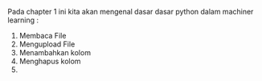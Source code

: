 Pada chapter 1 ini kita akan mengenal dasar dasar python dalam machiner learning :

1. Membaca File
2. Mengupload File
3. Menambahkan kolom
4. Menghapus kolom
5. 
 
